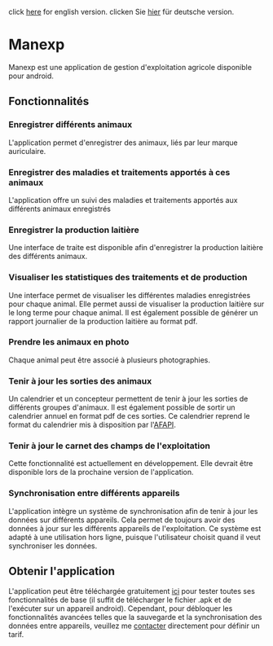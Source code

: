 click [here](https://github.com/edouardbruelhart/Manexp/blob/main/README_EN.md) for english version.
clicken Sie [hier](https://github.com/edouardbruelhart/Manexp/blob/main/README_DE.md) für deutsche version.

# Manexp

Manexp est une application de gestion d'exploitation agricole disponible pour android. 

## Fonctionnalités

### Enregistrer différents animaux
L'application permet d'enregistrer des animaux, liés par leur marque auriculaire.
### Enregistrer des maladies et traitements apportés à ces animaux
L'application offre un suivi des maladies et traitements apportés aux différents animaux enregistrés
### Enregistrer la production laitière
Une interface de traite est disponible afin d'enregistrer la production laitière des différents animaux.
### Visualiser les statistiques des traitements et de production
Une interface permet de visualiser les différentes maladies enregistrées pour chaque animal. Elle permet aussi de visualiser la production laitière sur le long terme pour chaque animal. Il est également possible de générer un rapport journalier de la production laitière au format pdf.
### Prendre les animaux en photo
Chaque animal peut être associé à plusieurs photographies.
### Tenir à jour les sorties des animaux
Un calendrier et un concepteur permettent de tenir à jour les sorties de différents groupes d'animaux. Il est également possible de sortir un calendrier annuel en format pdf de ces sorties. Ce calendrier reprend le format du calendrier mis à disposition par l'[AFAPI](https://www.afapi-fipo.ch/production-animale/sst).
### Tenir à jour le carnet des champs de l'exploitation
Cette fonctionnalité est actuellement en développement. Elle devrait être disponible lors de la prochaine version de l'application.
### Synchronisation entre différents appareils
L'application intègre un système de synchronisation afin de tenir à jour les données sur différents appareils. Cela permet de toujours avoir des données à jour sur les différents appareils de l'exploitation. Ce système est adapté à une utilisation hors ligne, puisque l'utilisateur choisit quand il veut synchroniser les données.

## Obtenir l'application
L'application peut être téléchargée gratuitement [ici](https://github.com/edouardbruelhart/Manexp/releases/latest) pour tester toutes ses fonctionnalités de base (il suffit de télécharger le fichier .apk et de l'exécuter sur un appareil android). Cependant, pour débloquer les fonctionnalités avancées telles que la sauvegarde et la synchronisation des données entre appareils, veuillez me [contacter](mailto:edouard.brulhart@gmail.com) directement pour définir un tarif.
